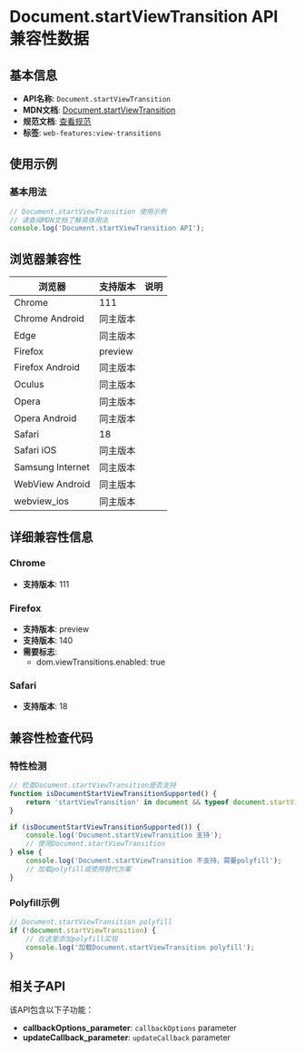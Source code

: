 # Document.startViewTransition API 兼容性数据

## 基本信息

- **API名称**: `Document.startViewTransition`
- **MDN文档**: [Document.startViewTransition](https://developer.mozilla.org/docs/Web/API/Document/startViewTransition)
- **规范文档**: [查看规范](https://drafts.csswg.org/css-view-transitions-1/#dom-document-startviewtransition,https://drafts.csswg.org/css-view-transitions-2/#dom-document-startviewtransition)
- **标签**: `web-features:view-transitions`

## 使用示例

### 基本用法

```javascript
// Document.startViewTransition 使用示例
// 请查阅MDN文档了解具体用法
console.log('Document.startViewTransition API');
```

## 浏览器兼容性

| 浏览器 | 支持版本 | 说明 |
|--------|----------|------|
| Chrome | 111 |  |
| Chrome Android | 同主版本 |  |
| Edge | 同主版本 |  |
| Firefox | preview |  |
| Firefox Android | 同主版本 |  |
| Oculus | 同主版本 |  |
| Opera | 同主版本 |  |
| Opera Android | 同主版本 |  |
| Safari | 18 |  |
| Safari iOS | 同主版本 |  |
| Samsung Internet | 同主版本 |  |
| WebView Android | 同主版本 |  |
| webview_ios | 同主版本 |  |

## 详细兼容性信息

### Chrome

- **支持版本**: 111

### Firefox

- **支持版本**: preview
- **支持版本**: 140
- **需要标志**: 
  - dom.viewTransitions.enabled: true

### Safari

- **支持版本**: 18

## 兼容性检查代码

### 特性检测

```javascript
// 检查Document.startViewTransition是否支持
function isDocumentStartViewTransitionSupported() {
    return 'startViewTransition' in document && typeof document.startViewTransition === 'function';
}

if (isDocumentStartViewTransitionSupported()) {
    console.log('Document.startViewTransition 支持');
    // 使用Document.startViewTransition
} else {
    console.log('Document.startViewTransition 不支持，需要polyfill');
    // 加载polyfill或使用替代方案
}
```

### Polyfill示例

```javascript
// Document.startViewTransition polyfill
if (!document.startViewTransition) {
    // 在这里添加polyfill实现
    console.log('加载Document.startViewTransition polyfill');
}
```

## 相关子API

该API包含以下子功能：

- **callbackOptions_parameter**: `callbackOptions` parameter
- **updateCallback_parameter**: `updateCallback` parameter

